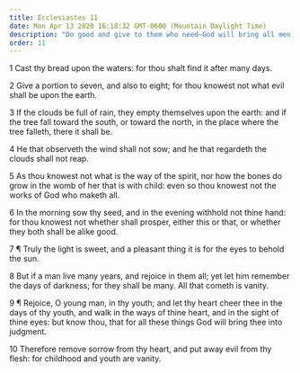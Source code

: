 ```yaml
---
title: Ecclesiastes 11
date: Mon Apr 13 2020 16:18:32 GMT-0600 (Mountain Daylight Time)
description: "Do good and give to them who need—God will bring all men to judgment."
order: 11
---
```


1 Cast thy bread upon the waters: for thou shalt find it after many days.

2 Give a portion to seven, and also to eight; for thou knowest not what evil shall be upon the earth.

3 If the clouds be full of rain, they empty themselves upon the earth: and if the tree fall toward the south, or toward the north, in the place where the tree falleth, there it shall be.

4 He that observeth the wind shall not sow; and he that regardeth the clouds shall not reap.

5 As thou knowest not what is the way of the spirit, nor how the bones do grow in the womb of her that is with child: even so thou knowest not the works of God who maketh all.

6 In the morning sow thy seed, and in the evening withhold not thine hand: for thou knowest not whether shall prosper, either this or that, or whether they both shall be alike good.

7 ¶ Truly the light is sweet, and a pleasant thing it is for the eyes to behold the sun.

8 But if a man live many years, and rejoice in them all; yet let him remember the days of darkness; for they shall be many. All that cometh is vanity.

9 ¶ Rejoice, O young man, in thy youth; and let thy heart cheer thee in the days of thy youth, and walk in the ways of thine heart, and in the sight of thine eyes: but know thou, that for all these things God will bring thee into judgment.

10 Therefore remove sorrow from thy heart, and put away evil from thy flesh: for childhood and youth are vanity.
